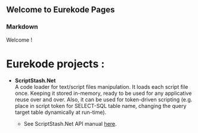 ## Welcome to Eurekode Pages

### Markdown

Welcome !

# Eurekode projects :
- **ScriptStash.Net**<br>
A code loader for text/script files manipulation. It loads each script file once. Keeping it stored in-memory, ready to be used for any applicative reuse over and over. Also, it can be used for token-driven scripting (e.g. place in script token for SELECT-SQL table name, changing the query target table dynamically at run-time).

  - See ScriptStash.Net API manual [here](url).
